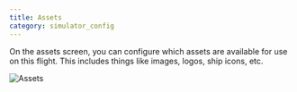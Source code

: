 ```yaml
---
title: Assets
category: simulator_config
---
```

On the assets screen, you can configure which assets are available for use on this flight. This includes things like images, logos, ship icons, etc.



![Assets](/img/simulator_config_assets.jpg)
